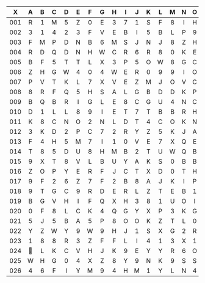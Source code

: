 |X|A|B|C|D|E|F|G|H|I|J|K|L|M|N|O|P|Q|R|S|T|U|V|W|X|Y|Z|
|:-------:|:-------:|:-------:|:-------:|:-------:|:-------:|:-------:|:-------:|:-------:|:-------:|:-------:|:-------:|:-------:|:-------:|:-------:|:-------:|:-------:|:-------:|:-------:|:-------:|:-------:|:-------:|:-------:|:-------:|:-------:|:-------:|:-------:|
|001|R|1|M|5|Z|0|E|3|7|1|S|F|8|I|H|U|R|7||2|3|X|B|8|4|L|
|002|3|1|4|2|3|F|V|E|B|I|5|B|L|P|9|0|M|R|R|H|W|F|P|Y|V|F|
|003|F|M|P|D|N|B|6|M|S|J|N|J|8|Z|H|H|8|8|B|X|S|D|F|X|S|4|
|004|R|D|Q|D|N|H|W|C|R|6|R|8|0|K|E|O|O|H|9|H|5|I|0|P|S|S|
|005|B|F|5|T|T|L|X|3|P|5|O|W|8|G|C|4|X|D|G|O|A|9|M|H|L|Q|
|006|Z|H|G|W|4|0|4|W|E|R|0|9|9|I|O|2|8|E|0|D|4|2|B|O|K|G|
|007|P|V|T|K|L|7|X|V|E|Z|M|J|O|V|C|5|0|J|5|8|S|4|F|W|4|3|
|008|8|R|F|Q|5|H|S|A|L|G|B|D|D|K|P|8|9|B|I|4|A|2|3|0|Z|R|
|009|B|Q|B|R|I|G|L|E|8|C|G|U|4|N|C|W|V|2|C|1|U|C|I|Y|0|U|
|010|D|1|L|L|8|9|I|E|T|7|T|B|B|R|H|8|Y|P|H|K|2|4|I|F|Y|Y|
|011|K|8|C|N|O|2|N|L|D|T|4|C|O|K|N|H|B|J|2|N|9|E|W|R|J|0|
|012|3|K|D|2|P|C|7|2|R|Y|Z|5|K|J|A|V|2|R|H|D|X|A|B|B|R|I|
|013|F|4|H|5|M|7|I|1|0|V|E|7|X|Q|E|N|R|C|J|G|F|5|X|U|S|U|
|014|T|8|5|D|U|8|H|M|B|2|T|U|W|Q|B|5|Z|D|0|Y|0|5|H|M|M|5|
|015|9|X|T|8|V|L|B|U|Y|A|K|S|0|B|B|Q|Z|9|F|D|Q|9|8|G|U|8|
|016|Z|O|P|Y|E|R|F|J|C|T|X|D|0|T|H|I|Z|4|4|3|2|7|L|7|1|I|
|017|9|F|2|6|Z|7|F|2|B|8|A|J|K|I|P|Q|G|0|2|7|2|K|2|H|H|C|
|018|9|T|G|C|9|R|D|E|R|L|Z|T|E|B|1|Q|D|1|4|M|U|W|U|R|P|V|
|019|B|G|V|H|I|F|Q|X|H|3|8|1|U|O|I|L|X|9|8|E|A|8|2|V|H|S|
|020|0|F|8|L|C|K|4|Q|G|Y|X|P|3|K|G|4|N|8|S|A|Q|K|C|3|Q|T|
|021|5|J|5|B|A|5|P|8|O|O|K|Z|T|L|0|8|O|K|H|P|3|8|G|0|M|0|
|022|Y|Z|W|Y|9|W|9|H|J|1|S|X|G|2|R|0|F|8|T|R|2|K|Q|O|Z|7|
|023|1|8|8|R|3|Z|F|F|L|I|4|1|3|X|1|C|S|T|H|H|M|7|7|Y|E|W|
|024||L|K|C|V|H|J|K|9|E|Y|Y|R|6|O|B|4|0|2|M|C|P|Y|8|D|1|
|025|W|H|G|0|4|X|Z|8|Y|9|N|K|9|S|S|4|L|P|X|I|W|N|O|T|A|9|
|026|4|6|F|I|Y|M|9|4|H|M|1|Y|L|N|4|Z|Y|Z|9|H|U|Y|D|2|P|C|